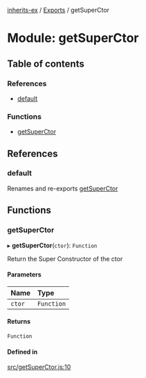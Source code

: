 [inherits-ex](../README.md) / [Exports](../modules.md) / getSuperCtor

# Module: getSuperCtor

## Table of contents

### References

- [default](getSuperCtor.md#default)

### Functions

- [getSuperCtor](getSuperCtor.md#getsuperctor)

## References

### default

Renames and re-exports [getSuperCtor](getSuperCtor.md#getsuperctor)

## Functions

### getSuperCtor

▸ **getSuperCtor**(`ctor`): `Function`

Return the Super Constructor of the ctor

#### Parameters

| Name | Type |
| :------ | :------ |
| `ctor` | `Function` |

#### Returns

`Function`

#### Defined in

[src/getSuperCtor.js:10](https://github.com/snowyu/inherits-ex.js/blob/696e49c/src/getSuperCtor.js#L10)
